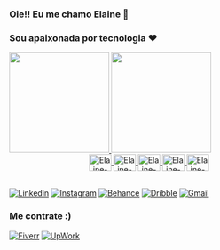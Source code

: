### Oie!! Eu me chamo Elaine 👋
### Sou apaixonada por tecnologia ♥

<div>
  <a href="https://github.com/elainefs">
  <img height="180em" src="https://github-readme-stats.vercel.app/api?username=elainefs&show_icons=true&theme=tokyonight&include_all_commits=true&count_private=true"/>
    <img height="180em" src="https://github-readme-stats.vercel.app/api/top-langs/?username=elainefs&layout=compact&langs_count=7&theme=tokyonight"/>
</div>
  
<!-- <div align="center" style="display: inline_block"><br> -->
  <div align="center">
  <img align="center" alt="Elaine-JS" height="30" width="40" src="https://cdn.jsdelivr.net/gh/devicons/devicon/icons/javascript/javascript-plain.svg">
  <img align="center" alt="Elaine-HTML" height="30" width="40" src="https://cdn.jsdelivr.net/gh/devicons/devicon/icons/html5/html5-original.svg">
  <img align="center" alt="Elaine-CSS" height="30" width="40" src="https://cdn.jsdelivr.net/gh/devicons/devicon/icons/css3/css3-original.svg">
  <img align="center" alt="Elaine-CSS" height="30" width="40" src="https://cdn.jsdelivr.net/gh/devicons/devicon/icons/python/python-original.svg">
  <img align="center" alt="Elaine-CSS" height="30" width="40" src="https://cdn.jsdelivr.net/gh/devicons/devicon/icons/wordpress/wordpress-plain.svg">
</div><br>


[![Linkedin](https://img.shields.io/badge/LinkedIn-0077B5?style=for-the-badge&logo=linkedin&logoColor=white)](https://linkedin.com/in/elaineferreiras)
[![Instagram](https://img.shields.io/badge/Instagram-E4405F?style=for-the-badge&logo=instagram&logoColor=white)](https://instagram.com/elainefs_)
[![Behance](https://img.shields.io/badge/-Behance-blue?style=for-the-badge&logo=behance&logoColor=white)](https://behance.net/elainefs_)
[![Dribble](https://img.shields.io/badge/Dribbble-EA4C89?style=for-the-badge&logo=dribbble&logoColor=white)](https://dribbble.com/elainefs_)
[![Gmail](https://img.shields.io/badge/Gmail-D14836?style=for-the-badge&logo=gmail&logoColor=white)](https://debian.org/index.pt.html)
  
  
### Me contrate :)
[![Fiverr](https://img.shields.io/badge/fiverr-1DBF73?style=for-the-badge&logo=fiverr&logoColor=white)](https://br.fiverr.com/elaineferreiras)
[![UpWork](https://img.shields.io/badge/UpWork-6FDA44?style=for-the-badge&logo=Upwork&logoColor=white)](https://upwork.com/freelancers/~01dfa96c4b4fd3005d)


<!-- Themas: dark, radical, merko, gruvbox, tokyonight, onedark, cobalt, synthwave, highcontrast, dracula-->
